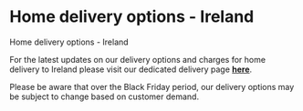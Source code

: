 # Home delivery options - Ireland

Home delivery options - Ireland

For the latest updates on our delivery options and charges for home delivery to Ireland please visit our dedicated delivery page [**here**](https://www.hollandandbarrett.ie/info/delivery-and-returns/home-delivery/).

Please be aware that over the Black Friday period, our delivery options may be subject to change based on customer demand.
